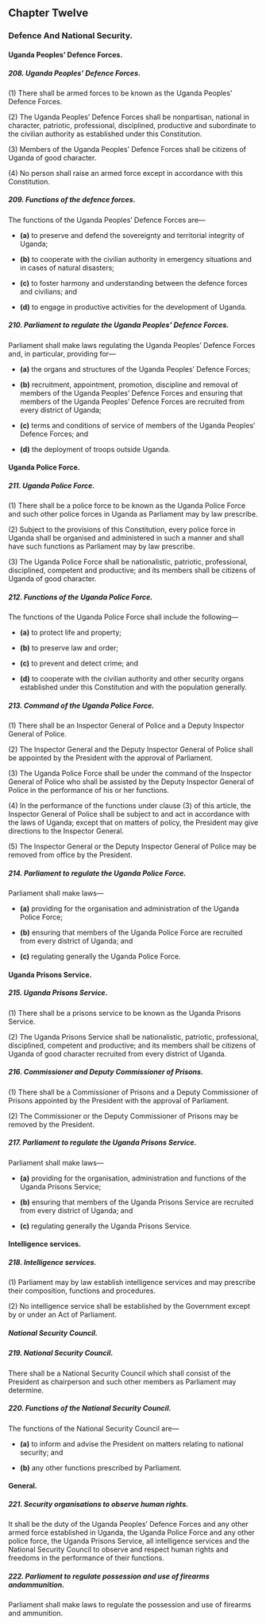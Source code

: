 ## Chapter Twelve

### Defence And National Security.

#### Uganda Peoples’ Defence Forces.

##### 208. Uganda Peoples’ Defence Forces.

(1) There shall be armed forces to be known as the Uganda Peoples’
Defence Forces.

(2) The Uganda Peoples’ Defence Forces shall be nonpartisan,
national in character, patriotic, professional, disciplined, productive and
subordinate to the civilian authority as established under this Constitution.

(3) Members of the Uganda Peoples’ Defence Forces shall be citizens
of Uganda of good character.

(4) No person shall raise an armed force except in accordance with
this Constitution.

##### 209. Functions of the defence forces.

The functions of the Uganda Peoples’ Defence Forces are—  

- **(a)** to preserve and defend the sovereignty and territorial integrity of
Uganda;  

- **(b)** to cooperate with the civilian authority in emergency situations
and in cases of natural disasters;  

- **(c)** to foster harmony and understanding between the defence forces
and civilians; and  

- **(d)** to engage in productive activities for the development of Uganda.

##### 210. Parliament to regulate the Uganda Peoples’ Defence Forces.

Parliament shall make laws regulating the Uganda Peoples’ Defence Forces
and, in particular, providing for— 

- **(a)** the organs and structures of the Uganda Peoples’ Defence Forces;  

- **(b)** recruitment, appointment, promotion, discipline and removal of
members of the Uganda Peoples’ Defence Forces and ensuring
that members of the Uganda Peoples’ Defence Forces are
recruited from every district of Uganda;  

- **(c)** terms and conditions of service of members of the Uganda Peoples’ Defence Forces; and 

- **(d)** the deployment of troops outside Uganda.


#### Uganda Police Force.


##### 211. Uganda Police Force.

(1) There shall be a police force to be known as the Uganda Police
Force and such other police forces in Uganda as Parliament may by law
prescribe.

(2) Subject to the provisions of this Constitution, every police force
in Uganda shall be organised and administered in such a manner and shall
have such functions as Parliament may by law prescribe.

(3) The Uganda Police Force shall be nationalistic, patriotic,
professional, disciplined, competent and productive; and its members shall
be citizens of Uganda of good character.

##### 212. Functions of the Uganda Police Force.

The functions of the Uganda Police Force shall include the following—

- **(a)** to protect life and property;  

- **(b)** to preserve law and order;  

- **(c)** to prevent and detect crime; and  

- **(d)** to cooperate with the civilian authority and other security organs
established under this Constitution and with the population
generally.

##### 213. Command of the Uganda Police Force.

(1) There shall be an Inspector General of Police and a Deputy
Inspector General of Police.

(2) The Inspector General and the Deputy Inspector General of Police
shall be appointed by the President with the approval of Parliament.

(3) The Uganda Police Force shall be under the command of the
Inspector General of Police who shall be assisted by the Deputy Inspector
General of Police in the performance of his or her functions.

(4) In the performance of the functions under clause (3) of this article,
the Inspector General of Police shall be subject to and act in accordance with
the laws of Uganda; except that on matters of policy, the President may give
directions to the Inspector General.

(5) The Inspector General or the Deputy Inspector General of Police
may be removed from office by the President.

##### 214. Parliament to regulate the Uganda Police Force.

Parliament shall make laws—  

- **(a)** providing for the organisation and administration of the Uganda
Police Force;  

- **(b)** ensuring that members of the Uganda Police Force are recruited
from every district of Uganda; and  

- **(c)** regulating generally the Uganda Police Force.


#### Uganda Prisons Service.


##### 215. Uganda Prisons Service.

(1) There shall be a prisons service to be known as the Uganda
Prisons Service.

(2) The Uganda Prisons Service shall be nationalistic, patriotic,
professional, disciplined, competent and productive; and its members shall
be citizens of Uganda of good character recruited from every district of
Uganda.

##### 216. Commissioner and Deputy Commissioner of Prisons.

(1) There shall be a Commissioner of Prisons and a Deputy
Commissioner of Prisons appointed by the President with the approval of
Parliament.

(2) The Commissioner or the Deputy Commissioner of Prisons may
be removed by the President.

##### 217. Parliament to regulate the Uganda Prisons Service.

Parliament shall make laws—

- **(a)** providing for the organisation, administration and functions of the
Uganda Prisons Service;  

- **(b)** ensuring that members of the Uganda Prisons Service are
recruited from every district of Uganda; and  

- **(c)** regulating generally the Uganda Prisons Service.


#### Intelligence services.

##### 218. Intelligence services.

(1) Parliament may by law establish intelligence services and may
prescribe their composition, functions and procedures.

(2) No intelligence service shall be established by the Government
except by or under an Act of Parliament.


##### National Security Council.


##### 219. National Security Council.

There shall be a National Security Council which shall consist of the
President as chairperson and such other members as Parliament may
determine.

##### 220. Functions of the National Security Council.

The functions of the National Security Council are—  

- **(a)** to inform and advise the President on matters relating to national
security; and  

- **(b)** any other functions prescribed by Parliament.


#### General.

##### 221. Security organisations to observe human rights.

It shall be the duty of the Uganda Peoples’ Defence Forces and any other
armed force established in Uganda, the Uganda Police Force and any other
police force, the Uganda Prisons Service, all intelligence services and the
National Security Council to observe and respect human rights and freedoms
in the performance of their functions.

##### 222. Parliament to regulate possession and use of firearms andammunition.

Parliament shall make laws to regulate the possession and use of firearms and
ammunition.
